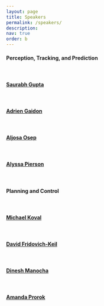 ```yaml
---
layout: page
title: Speakers
permalink: /speakers/
description:
nav: true
order: b
---
```


<h4> Perception, Tracking, and Prediction </h4>

<br>

<div class="row justify-content-sm-center">
    <div class="col-sm-3 mt-3 mt-md-0">
        <img class="img-fluid rounded z-depth-1" src="{{ '/assets/speakers/gupta.png' | relative_url }}" alt="" title="example image"/>
    </div>
    <div class="col-sm-8 mt-3 mt-md-0">
    <h4> <a href="http://saurabhg.web.illinois.edu/">Saurabh Gupta</a> </h4>
    </div>
</div>

<br>

<div class="row justify-content-sm-center">
    <div class="col-sm-3 mt-3 mt-md-0">
        <img class="img-fluid rounded z-depth-1" src="{{ '/assets/speakers/gaidon.png' | relative_url }}" alt="" title="example image"/>
    </div>
    <div class="col-sm-8 mt-3 mt-md-0">
    <h4> <a href="https://adriengaidon.com/">Adrien Gaidon</a> </h4>
    </div>
</div>

<br>

<div class="row justify-content-sm-center">
    <div class="col-sm-3 mt-3 mt-md-0">
        <img class="img-fluid rounded z-depth-1" src="{{ '/assets/speakers/osep.jpg' | relative_url }}" alt="" title="example image"/>
    </div>
    <div class="col-sm-8 mt-3 mt-md-0">
    <h4> <a href="https://dvl.in.tum.de/team/osep/">Aljosa Osep</a> </h4>
    </div>
</div>

<br>

<div class="row justify-content-sm-center">
    <div class="col-sm-3 mt-3 mt-md-0">
        <img class="img-fluid rounded z-depth-1" src="{{ '/assets/speakers/pierson.jpg' | relative_url }}" alt="" title="example image"/>
    </div>
    <div class="col-sm-8 mt-3 mt-md-0">
    <h4> <a href="https://alyssapierson.com/">Alyssa Pierson</a> </h4>
    </div>
</div>

<br>

<h4> Planning and Control </h4>

<br>


<div class="row justify-content-sm-center">
    <div class="col-sm-3 mt-3 mt-md-0">
        <img class="img-fluid rounded z-depth-1" src="{{ '/assets/speakers/mck_security_photo.jpeg' | relative_url }}" alt="" title="example image"/>
    </div>
    <div class="col-sm-8 mt-3 mt-md-0">
    <h4> <a href="https://mkoval.org/">Michael Koval</a> </h4>
    </div>
</div>

<br>

<div class="row justify-content-sm-center">
    <div class="col-sm-3 mt-3 mt-md-0">
        <img class="img-fluid rounded z-depth-1" src="{{ '/assets/speakers/david.jpeg' | relative_url }}" alt="" title="example image"/>
    </div>
    <div class="col-sm-8 mt-3 mt-md-0">
    <h4> <a href="https://dfridovi.github.io/">David Fridovich-Keil</a> </h4>
    </div>
</div>

<br>

<div class="row justify-content-sm-center">
    <div class="col-sm-3 mt-3 mt-md-0">
        <img class="img-fluid rounded z-depth-1" src="{{ '/assets/speakers/manocha.jpeg' | relative_url }}" alt="" title="example image"/>
    </div>
    <div class="col-sm-8 mt-3 mt-md-0">
    <h4> <a href="https://www.cs.umd.edu/people/dmanocha">Dinesh Manocha</a> </h4>
    </div>
</div>

<br>



<div class="row justify-content-sm-center">
    <div class="col-sm-3 mt-3 mt-md-0">
        <img class="img-fluid rounded z-depth-1" src="{{ '/assets/speakers/prorok.jpg' | relative_url }}" alt="" title="example image"/>
    </div>
    <div class="col-sm-8 mt-3 mt-md-0">
    <h4> <a href="https://www.proroklab.org/">Amanda Prorok</a> </h4>
    </div>
</div>

<br>
